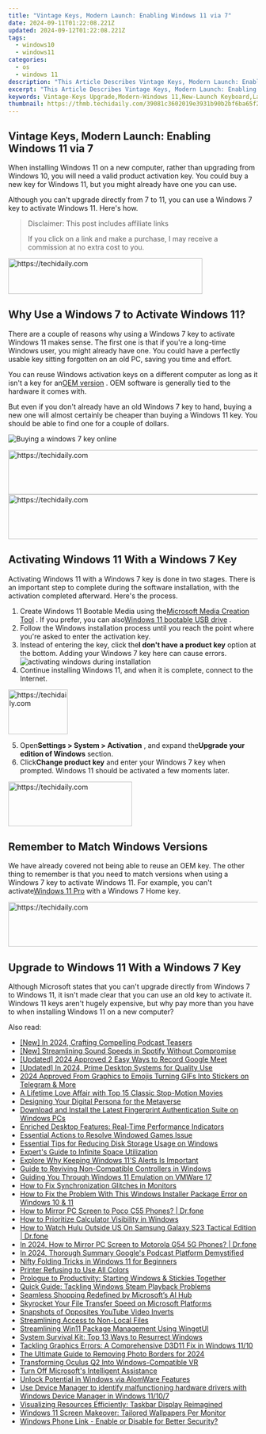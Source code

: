 ```yaml
---
title: "Vintage Keys, Modern Launch: Enabling Windows 11 via 7"
date: 2024-09-11T01:22:08.221Z
updated: 2024-09-12T01:22:08.221Z
tags:
  - windows10
  - windows11
categories:
  - os
  - windows 11
description: "This Article Describes Vintage Keys, Modern Launch: Enabling Windows 11 via 7"
excerpt: "This Article Describes Vintage Keys, Modern Launch: Enabling Windows 11 via 7"
keywords: Vintage-Keys Upgrade,Modern-Windows 11,New-Launch Keyboard,Launcher Keys Tech,Windows-11 Enabler,Keyboard-Modernize,Keys-Vintage Upgrade
thumbnail: https://thmb.techidaily.com/39081c3602019e3931b90b2bf6ba65f285840198c689fcbfa16aad9f4c667d5e.jpg
---
```


## Vintage Keys, Modern Launch: Enabling Windows 11 via 7

 When installing Windows 11 on a new computer, rather than upgrading from Windows 10, you will need a valid product activation key. You could buy a new key for Windows 11, but you might already have one you can use.

 Although you can't upgrade directly from 7 to 11, you can use a Windows 7 key to activate Windows 11\. Here's how.


>  Disclaimer: This post includes affiliate links
>
>  If you click on a link and make a purchase, I may receive a commission at no extra cost to you.
>







<!-- affiliate ads begin -->
<a href="https://aligracehair.sjv.io/c/5597632/2135403/19272" target="_top" id="2135403">
  <img src="//a.impactradius-go.com/display-ad/19272-2135403" border="0" alt="https://techidaily.com" width="392" height="72"/>
</a>
<img height="0" width="0" src="https://aligracehair.sjv.io/i/5597632/2135403/19272" style="position:absolute;visibility:hidden;" border="0" />
<!-- affiliate ads end -->




## Why Use a Windows 7 to Activate Windows 11?

 There are a couple of reasons why using a Windows 7 key to activate Windows 11 makes sense. The first one is that if you're a long-time Windows user, you might already have one. You could have a perfectly usable key sitting forgotten on an old PC, saving you time and effort.

 You can reuse Windows activation keys on a different computer as long as it isn't a key for an[OEM version](https://www.makeuseof.com/tag/oem-products-cheaper-makeuseof-explains/) . OEM software is generally tied to the hardware it comes with.

 But even if you don't already have an old Windows 7 key to hand, buying a new one will almost certainly be cheaper than buying a Windows 11 key. You should be able to find one for a couple of dollars.

![Buying a windows 7 key online](https://static1.makeuseofimages.com/wordpress/wp-content/uploads/2023/03/windows-7-key.jpg)





<!-- affiliate ads begin -->
<a href="https://ephamedtechinc.pxf.io/c/5597632/2137215/26400" target="_top" id="2137215">
  <img src="//a.impactradius-go.com/display-ad/26400-2137215" border="0" alt="https://techidaily.com" width="728" height="90"/>
</a>
<img height="0" width="0" src="https://ephamedtechinc.pxf.io/i/5597632/2137215/26400" style="position:absolute;visibility:hidden;" border="0" />
<!-- affiliate ads end -->








<!-- affiliate ads begin -->
<a href="https://appsumo.8odi.net/c/5597632/2123737/7443" target="_top" id="2123737">
  <img src="//a.impactradius-go.com/display-ad/7443-2123737" border="0" alt="https://techidaily.com" width="728" height="90"/>
</a>
<img height="0" width="0" src="https://appsumo.8odi.net/i/5597632/2123737/7443" style="position:absolute;visibility:hidden;" border="0" />
<!-- affiliate ads end -->




## Activating Windows 11 With a Windows 7 Key

 Activating Windows 11 with a Windows 7 key is done in two stages. There is an important step to complete during the software installation, with the activation completed afterward. Here's the process.

1. Create Windows 11 Bootable Media using the[Microsoft Media Creation Tool](https://www.microsoft.com/en-gb/software-download/windows11) . If you prefer, you can also[Windows 11 bootable USB drive](https://www.makeuseof.com/windows-11-create-bootable-usb-drive/) .
2. Follow the Windows installation process until you reach the point where you're asked to enter the activation key.
3. Instead of entering the key, click the**I don't have a product key** option at the bottom. Adding your Windows 7 key here can cause errors.  
![activating windows during installation](https://static1.makeuseofimages.com/wordpress/wp-content/uploads/2023/03/activating-windows.jpg)
4. Continue installing Windows 11, and when it is complete, connect to the Internet.




<!-- affiliate ads begin -->
<a href="https://25home.pxf.io/c/5597632/2123467/16836" target="_top" id="2123467">
  <img src="//a.impactradius-go.com/display-ad/16836-2123467" border="0" alt="https://techidaily.com" width="120" height="90"/>
</a>
<img height="0" width="0" src="https://25home.pxf.io/i/5597632/2123467/16836" style="position:absolute;visibility:hidden;" border="0" />
<!-- affiliate ads end -->




5. Open**Settings > System > Activation** , and expand the**Upgrade your edition of Windows** section.
6. Click**Change product key** and enter your Windows 7 key when prompted. Windows 11 should be activated a few moments later.





<!-- affiliate ads begin -->
<a href="https://aligracehair.sjv.io/c/5597632/2135412/19272" target="_top" id="2135412">
  <img src="//a.impactradius-go.com/display-ad/19272-2135412" border="0" alt="https://techidaily.com" width="250" height="90"/>
</a>
<img height="0" width="0" src="https://aligracehair.sjv.io/i/5597632/2135412/19272" style="position:absolute;visibility:hidden;" border="0" />
<!-- affiliate ads end -->




## Remember to Match Windows Versions

 We have already covered not being able to reuse an OEM key. The other thing to remember is that you need to match versions when using a Windows 7 key to activate Windows 11\. For example, you can't activate[Windows 11 Pro](https://www.makeuseof.com/windows-11-pro-best/) with a Windows 7 Home key.





<!-- affiliate ads begin -->
<a href="https://unicoeye.pxf.io/c/5597632/2134218/18498" target="_top" id="2134218">
  <img src="//a.impactradius-go.com/display-ad/18498-2134218" border="0" alt="https://techidaily.com" width="728" height="90"/>
</a>
<img height="0" width="0" src="https://unicoeye.pxf.io/i/5597632/2134218/18498" style="position:absolute;visibility:hidden;" border="0" />
<!-- affiliate ads end -->




## Upgrade to Windows 11 With a Windows 7 Key

 Although Microsoft states that you can't upgrade directly from Windows 7 to Windows 11, it isn't made clear that you can use an old key to activate it. Windows 11 keys aren't hugely expensive, but why pay more than you have to when installing Windows 11 on a new computer?


<ins class="adsbygoogle"
     style="display:block"
     data-ad-format="autorelaxed"
     data-ad-client="ca-pub-7571918770474297"
     data-ad-slot="1223367746"></ins>



<ins class="adsbygoogle"
     style="display:block"
     data-ad-client="ca-pub-7571918770474297"
     data-ad-slot="8358498916"
     data-ad-format="auto"
     data-full-width-responsive="true"></ins>





<span class="atpl-alsoreadstyle">Also read:</span>
<div><ul>
<li><a href="https://article-posts.techidaily.com/new-in-2024-crafting-compelling-podcast-teasers/"><u>[New] In 2024, Crafting Compelling Podcast Teasers</u></a></li>
<li><a href="https://some-guidance.techidaily.com/new-streamlining-sound-speeds-in-spotify-without-compromise/"><u>[New] Streamlining Sound Speeds in Spotify Without Compromise</u></a></li>
<li><a href="https://video-capture.techidaily.com/updated-2024-approved-2-easy-ways-to-record-google-meet/"><u>[Updated] 2024 Approved 2 Easy Ways to Record Google Meet</u></a></li>
<li><a href="https://vp-tips.techidaily.com/updated-in-2024-prime-desktop-systems-for-quality-use/"><u>[Updated] In 2024, Prime Desktop Systems for Quality Use</u></a></li>
<li><a href="https://fox-hovers.techidaily.com/2024-approved-from-graphics-to-emojis-turning-gifs-into-stickers-on-telegram-and-more/"><u>2024 Approved From Graphics to Emojis Turning GIFs Into Stickers on Telegram & More</u></a></li>
<li><a href="https://extra-information.techidaily.com/a-lifetime-love-affair-with-top-15-classic-stop-motion-movies/"><u>A Lifetime Love Affair with Top 15 Classic Stop-Motion Movies</u></a></li>
<li><a href="https://extra-lessons.techidaily.com/designing-your-digital-persona-for-the-metaverse/"><u>Designing Your Digital Persona for the Metaverse</u></a></li>
<li><a href="https://hardware-updates.techidaily.com/download-and-install-the-latest-fingerprint-authentication-suite-on-windows-pcs/"><u>Download and Install the Latest Fingerprint Authentication Suite on Windows PCs</u></a></li>
<li><a href="https://win11-tips.techidaily.com/enriched-desktop-features-real-time-performance-indicators/"><u>Enriched Desktop Features: Real-Time Performance Indicators</u></a></li>
<li><a href="https://win11-tips.techidaily.com/essential-actions-to-resolve-windowed-games-issue/"><u>Essential Actions to Resolve Windowed Games Issue</u></a></li>
<li><a href="https://win11-tips.techidaily.com/essential-tips-for-reducing-disk-storage-usage-on-windows/"><u>Essential Tips for Reducing Disk Storage Usage on Windows</u></a></li>
<li><a href="https://extra-hints.techidaily.com/experts-guide-to-infinite-space-utilization/"><u>Expert's Guide to Infinite Space Utilization</u></a></li>
<li><a href="https://win11-tips.techidaily.com/explore-why-keeping-windows-11s-alerts-is-important/"><u>Explore Why Keeping Windows 11'S Alerts Is Important</u></a></li>
<li><a href="https://win11-tips.techidaily.com/guide-to-reviving-non-compatible-controllers-in-windows/"><u>Guide to Reviving Non-Compatible Controllers in Windows</u></a></li>
<li><a href="https://win11-tips.techidaily.com/guiding-you-through-windows-11-emulation-on-vmware-17/"><u>Guiding You Through Windows 11 Emulation on VMWare 17</u></a></li>
<li><a href="https://win11-tips.techidaily.com/how-to-fix-synchronization-glitches-in-monitors/"><u>How to Fix Synchronization Glitches in Monitors</u></a></li>
<li><a href="https://win11-tips.techidaily.com/how-to-fix-the-problem-with-this-windows-installer-package-error-on-windows-10-and-11/"><u>How to Fix the Problem With This Windows Installer Package Error on Windows 10 & 11</u></a></li>
<li><a href="https://screen-mirror.techidaily.com/how-to-mirror-pc-screen-to-poco-c55-phones-drfone-by-drfone-android/"><u>How to Mirror PC Screen to Poco C55 Phones? | Dr.fone</u></a></li>
<li><a href="https://win11-tips.techidaily.com/how-to-prioritize-calculator-visibility-in-windows/"><u>How to Prioritize Calculator Visibility in Windows</u></a></li>
<li><a href="https://change-location.techidaily.com/how-to-watch-hulu-outside-us-on-samsung-galaxy-s23-tactical-edition-drfone-by-drfone-virtual-android/"><u>How to Watch Hulu Outside US On Samsung Galaxy S23 Tactical Edition | Dr.fone</u></a></li>
<li><a href="https://screen-mirror.techidaily.com/in-2024-how-to-mirror-pc-screen-to-motorola-g54-5g-phones-drfone-by-drfone-android/"><u>In 2024, How to Mirror PC Screen to Motorola G54 5G Phones? | Dr.fone</u></a></li>
<li><a href="https://some-approaches.techidaily.com/in-2024-thorough-summary-googles-podcast-platform-demystified/"><u>In 2024, Thorough Summary Google's Podcast Platform Demystified</u></a></li>
<li><a href="https://win11-tips.techidaily.com/nifty-folding-tricks-in-windows-11-for-beginners/"><u>Nifty Folding Tricks in Windows 11 for Beginners</u></a></li>
<li><a href="https://printer-issues.techidaily.com/printer-refusing-to-use-all-colors/"><u>Printer Refusing to Use All Colors</u></a></li>
<li><a href="https://win11-tips.techidaily.com/prologue-to-productivity-starting-windows-and-stickies-together/"><u>Prologue to Productivity: Starting Windows & Stickies Together</u></a></li>
<li><a href="https://win11-tips.techidaily.com/quick-guide-tackling-windows-steam-playback-problems/"><u>Quick Guide: Tackling Windows Steam Playback Problems</u></a></li>
<li><a href="https://win11-tips.techidaily.com/seamless-shopping-redefined-by-microsofts-ai-hub/"><u>Seamless Shopping Redefined by Microsoft’s AI Hub</u></a></li>
<li><a href="https://win11-tips.techidaily.com/skyrocket-your-file-transfer-speed-on-microsoft-platforms/"><u>Skyrocket Your File Transfer Speed on Microsoft Platforms</u></a></li>
<li><a href="https://youtube-blog.techidaily.com/hots-of-opposites-youtube-video-inverts/"><u>Snapshots of Opposites YouTube Video Inverts</u></a></li>
<li><a href="https://win11-tips.techidaily.com/streamlining-access-to-non-local-files/"><u>Streamlining Access to Non-Local Files</u></a></li>
<li><a href="https://win11-tips.techidaily.com/streamlining-win11-package-management-using-wingetui/"><u>Streamlining Win11 Package Management Using WingetUI</u></a></li>
<li><a href="https://win11-tips.techidaily.com/system-survival-kit-top-13-ways-to-resurrect-windows/"><u>System Survival Kit: Top 13 Ways to Resurrect Windows</u></a></li>
<li><a href="https://win11-tips.techidaily.com/tackling-graphics-errors-a-comprehensive-d3d11-fix-in-windows-1110/"><u>Tackling Graphics Errors: A Comprehensive D3D11 Fix in Windows 11/10</u></a></li>
<li><a href="https://some-skills.techidaily.com/the-ultimate-guide-to-removing-photo-borders-for-2024/"><u>The Ultimate Guide to Removing Photo Borders for 2024</u></a></li>
<li><a href="https://win11-tips.techidaily.com/transforming-oculus-q2-into-windows-compatible-vr/"><u>Transforming Oculus Q2 Into Windows-Compatible VR</u></a></li>
<li><a href="https://win11-tips.techidaily.com/turn-off-microsofts-intelligent-assistance/"><u>Turn Off Microsoft's Intelligent Assistance</u></a></li>
<li><a href="https://win11-tips.techidaily.com/unlock-potential-in-windows-via-alomware-features/"><u>Unlock Potential in Windows via AlomWare Features</u></a></li>
<li><a href="https://techidaily.com/use-device-manager-to-identify-malfunctioning-hardware-drivers-with-windows-device-manager-in-windows-11107-by-drivereasy-guide/"><u>Use Device Manager to identify malfunctioning hardware drivers with Windows Device Manager in Windows 11/10/7</u></a></li>
<li><a href="https://win11-tips.techidaily.com/visualizing-resources-efficiently-taskbar-display-reimagined/"><u>Visualizing Resources Efficiently: Taskbar Display Reimagined</u></a></li>
<li><a href="https://win11-tips.techidaily.com/windows-11-screen-makeover-tailored-wallpapers-per-monitor/"><u>Windows 11 Screen Makeover: Tailored Wallpapers Per Monitor</u></a></li>
<li><a href="https://win11-tips.techidaily.com/windows-phone-link-enable-or-disable-for-better-security/"><u>Windows Phone Link - Enable or Disable for Better Security?</u></a></li>
</ul></div>





